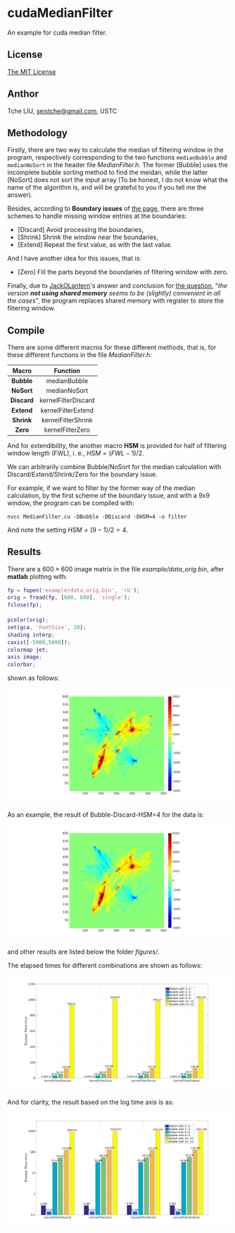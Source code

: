 # cudaMedianFilter

An example for cuda median filter.

## License

[The MIT License](http://tchel.mit-license.org/)

## Anthor

Tche LIU, seistche@gmail.com, USTC

## Methodology

Firstly, there are two way to calculate the median of filtering window in the program, respectively corresponding to the two functions `medianBubble` and `medianNoSort` in the header file _MedianFilter.h_. The former [Bubble] uses the incomplete bubble sorting method to find the meidan, while the latter [NoSort] does not sort the input array (To be honest, I do not know what the name of the algorithm is, and will be grateful to you if you tell me the answer).

Besides, according to __Boundary issues__ of [the page](https://en.wikipedia.org/wiki/Median_filter), there are three schemes to handle missing window entries at the boundaries:

- [Discard] Avoid processing the boundaries,
- [Shrink] Shrink the window near the boundaries,
- [Extend] Repeat the first value, as with the last value.

And I have another idea for this issues, that is:

- [Zero] Fill the parts beyond the boundaries of filtering window with zero.

Finally, due to  [JackOLantern](https://stackoverflow.com/users/1886641/jackolantern)'s answer and conclusion for [the question](https://stackoverflow.com/questions/19634328/2d-cuda-median-filter-optimization), "_the version __not using shared memory__ seems to be (slightly) convenient in all the cases_", the program replaces shared memory with register to store the filtering window.

## Compile

There are some different macros for these different methods, that is, for these different  functions in the file _MedianFilter.h_:

|    Macro    |      Function       |
| :---------: | :-----------------: |
| __Bubble__  |    medianBubble     |
| __NoSort__  |    medianNoSort     |
| __Discard__ | kernelFilterDiscard |
| __Extend__  | kernelFilterExtend  |
| __Shrink__  | kernelFilterShrink  |
|  __Zero__   |  kernelFilterZero   |

And for extendibility, the another macro __HSM__ is provided for half of filtering window length (FWL), i. e., $HSM = (FWL - 1)/2$.

We can arbitrarily combine Bubble/NoSort for the median calculation with Discard/Extend/Shrink/Zero for the boundary issue.

 For example, if we want to filter by the former way of the median calculation, by the first scheme of the boundary issue, and with a 9x9 window, the program can be compiled with:

```shell
nvcc MedianFilter.cu -DBubble -DDiscard -DHSM=4 -o filter
```

And note the setting $HSM=(9-1)/2=4$.

## Results

There are a $600 \times 600$ image matrix in the file _example/data_orig.bin_, after __matlab__ plotting with:

```matlab
fp = fopen('example/data_orig.bin', 'rb');
orig = fread(fp, [600, 600], 'single');
fclose(fp);

pcolor(orig);
set(gca, 'FontSize', 20);
shading interp;
caxis([-5000,5000]);
colormap jet;
axis image;
colorbar;
```

shown as follows:

![Original Image](figures/origin.png)

As an example, the result of Bubble-Discard-HSM=4 for the data is:

![Bubble-Discard-HSM=4](figures/filter_Discard_Bubble_9x9.png)

and other results are listed below the folder _figures/_.

The elapsed times for different combinations are shown as follows:

![TimeChart](figures/TimeChart.png)

And for clarity, the result based on the log time axis is as:

![LogTimeChart](figures/LogTimeChart.png)

